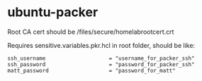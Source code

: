 # ubuntu-packer

Root CA cert should be /files/secure/homelabrootcert.crt

Requires sensitive.variables.pkr.hcl in root folder, should be like:

```
ssh_username                    = "username_for_packer_ssh"
ssh_password                    = "password_for_packer_ssh"
matt_password                   = "password_for_matt"
```
 